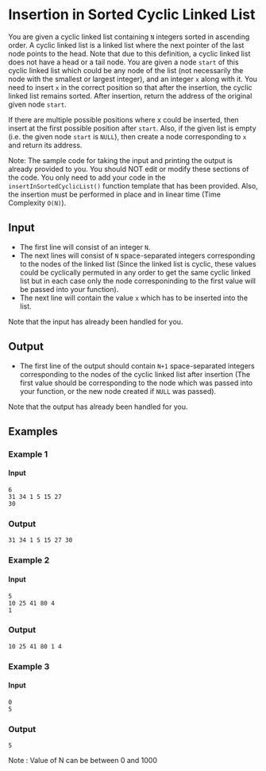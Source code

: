 # Insertion in Sorted Cyclic Linked List

You are given a cyclic linked list containing `N` integers sorted in ascending order. A cyclic linked list is a linked list where the next pointer of the last node points to the head. Note that due to this definition, a cyclic linked list does not have a head or a tail node. You are given a node `start` of this cyclic linked list which could be any node of the list (not necessarily the node with the smallest or largest integer), and an integer `x` along with it. You need to insert `x` in the correct position so that after the insertion, the cyclic linked list remains sorted. After insertion, return the address of the original given node `start`.

If there are multiple possible positions where x could be inserted, then insert at the first possible position after `start`. Also, if the given list is empty (i.e. the given node `start` is `NULL`), then create a node corresponding to `x` and return its address.

Note: The sample code for taking the input and printing the output is already provided to you. You should NOT edit or modify these sections of the code. You only need to add your code in the `insertInSortedCyclicList()` function template that has been provided.
Also, the insertion must be performed in place and in linear time (Time Complexity `O(N)`).


## Input

- The first line will consist of an integer `N`.
- The next lines will consist of `N` space-separated integers corresponding to the nodes of the linked list (Since the linked list is cyclic, these values could be cyclically permuted in any order to get the same cyclic linked list but in each case only the node corresponinding to the first value will be passed into your function).
- The next line will contain the value `x` which has to be inserted into the list.

Note that the input has already been handled for you.

## Output

- The first line of the output should contain `N+1` space-separated integers corresponding to the nodes of the cyclic linked list after insertion (The first value should be corresponding to the node which was passed into your function, or the new node created if `NULL` was passed).

Note that the output has already been handled for you.


## Examples

### Example 1
#### Input
```
6
31 34 1 5 15 27
30
```
### Output
```
31 34 1 5 15 27 30
```

### Example 2
#### Input
```
5
10 25 41 80 4
1
```
### Output
```
10 25 41 80 1 4
```

### Example 3
#### Input
```
0
5
```
### Output
```
5
```

Note : Value of N can be between 0 and 1000
